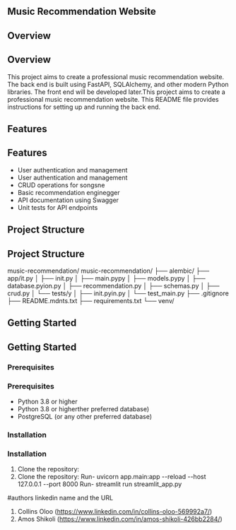 ## Music Recommendation Website
## Overview
## Overview
This project aims to create a professional music recommendation website. The back end is built using FastAPI, SQLAlchemy, and other modern Python libraries. The front end will be developed later.This project aims to create a professional music recommendation website. This README file provides instructions for setting up and running the back end.
## Features
## Features
- User authentication and management
- User authentication and management
- CRUD operations for songsne
- Basic recommendation enginegger
- API documentation using Swagger
- Unit tests for API endpoints
## Project Structure
## Project Structure
music-recommendation/
music-recommendation/
├── alembic/
├── app/it.py
│ ├── init.py
│ ├── main.pypy
│ ├── models.pypy
│ ├── database.pyion.py
│ ├── recommendation.py
│ ├── schemas.py
│ ├── crud.py
│ └── tests/y
│ ├── init.pyin.py
│ └── test_main.py
├── .gitignore
├── README.mdnts.txt
├── requirements.txt
└── venv/

## Getting Started
## Getting Started
### Prerequisites
### Prerequisites
- Python 3.8 or higher
- Python 3.8 or higherther preferred database)
- PostgreSQL (or any other preferred database)
### Installation
### Installation
1. Clone the repository:
1. Clone the repository:
Run- uvicorn app.main:app --reload --host 127.0.0.1 --port 8000
Run- streamlit run streamlit_app.py

#authors linkedin name and the URL
1. Collins Oloo (https://www.linkedin.com/in/collins-oloo-569992a7/)
2. Amos Shikoli (https://www.linkedin.com/in/amos-shikoli-426bb2284/)

